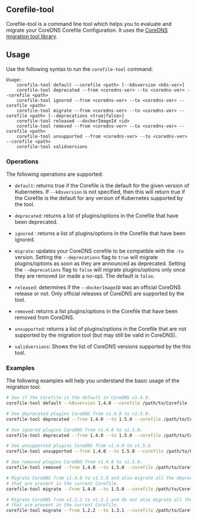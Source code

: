 ## Corefile-tool

Corefile-tool is a command line tool which helps you to evaluate and migrate your CoreDNS Corefile Configuration.
It uses the [CoreDNS migration tool library](https://github.com/coredns/deployment/tree/master/kubernetes/migration).

## Usage

Use the following syntax to run the `corefile-tool` command:

```
Usage:
    corefile-tool default --corefile <path> [--k8sversion <k8s-ver>]
    corefile-tool deprecated --from <coredns-ver> --to <coredns-ver> --corefile <path>
    corefile-tool ignored --from <coredns-ver> --to <coredns-ver> --corefile <path>
    corefile-tool migrate --from <coredns-ver> --to <coredns-ver> --corefile <path> [--deprecations <true|false>]
    corefile-tool released --dockerImageId <id>
    corefile-tool removed --from <coredns-ver> --to <coredns-ver> --corefile <path>
    corefile-tool unsupported --from <coredns-ver> --to <coredns-ver> --corefile <path>
    corefile-tool validversions
```


### Operations

The following operations are supported:

- `default`: returns true if the Corefile is the default for the given version of Kubernetes. If `--k8sversion` is not specified, then this will return true if the Corefile is the default for any version of Kubernetes supported by the tool.

- `deprecated`: returns a list of plugins/options in the Corefile that have been deprecated.

- `ignored` : returns a list of plugins/options in the Corefile that have been ignored.

- `migrate`: updates your CoreDNS corefile to be compatible with the `-to` version. Setting the `--deprecations` flag to `true` will migrate plugins/options as soon as they are announced as deprecated.  Setting the `--deprecations` flag to `false` will migrate plugins/options only once they are removed (or made a no-op).  The default is `false`. 

- `released`: determines if the `--dockerImageID` was an official CoreDNS release or not.  Only official releases of CoreDNS are supported by the tool.

- `removed`: returns a list plugins/options in the Corefile that have been removed from CoreDNS.

- `unsupported`: returns a list of plugins/options in the Corefile that are not supported by the migration tool (but may still be valid in CoreDNS).

- `validversions`: Shows the list of CoreDNS versions supported by the this tool.


### Examples

The following examples will help you understand the basic usage of the migration tool.

```bash
# See if the Corefile is the default in CoreDNS v1.4.0. 
corefile-tool default --k8sversion 1.4.0 --corefile /path/to/Corefile
```

```bash
# See deprecated plugins CoreDNS from v1.4.0 to v1.5.0. 
corefile-tool deprecated --from 1.4.0 --to 1.5.0 --corefile /path/to/Corefile
```

```bash
# See ignored plugins CoreDNS from v1.4.0 to v1.5.0. 
corefile-tool deprecated --from 1.4.0 --to 1.5.0 --corefile /path/to/Corefile
```

```bash
# See unsupported plugins CoreDNS from v1.4.0 to v1.5.0. 
corefile-tool unsupported --from 1.4.0 --to 1.5.0 --corefile /path/to/Corefile
```

```bash
# See removed plugins CoreDNS from v1.4.0 to v1.5.0. 
corefile-tool removed --from 1.4.0 --to 1.5.0 --corefile /path/to/Corefile
```

```bash
# Migrate CoreDNS from v1.4.0 to v1.5.0 and also migrate all the deprecations 
# that are present in the current Corefile. 
corefile-tool migrate --from 1.4.0 --to 1.5.0 --corefile /path/to/Corefile  --deprecations true

# Migrate CoreDNS from v1.2.2 to v1.3.1 and do not also migrate all the deprecations 
# that are present in the current Corefile.
corefile-tool migrate --from 1.2.2 --to 1.3.1 --corefile /path/to/Corefile  --deprecations false
```

